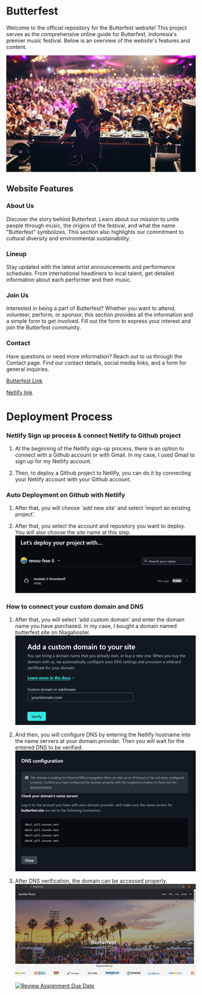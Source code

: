 # Butterfest

Welcome to the official repository for the Butterfest website! This project serves as the comprehensive online guide for Butterfest, Indonesia's premier music festival. Below is an overview of the website's features and content.

![butterfest.jpg](images/musicfest3.png)

## Website Features

### About Us

Discover the story behind Butterfest. Learn about our mission to unite people through music, the origins of the festival, and what the name "Butterfest" symbolizes. This section also highlights our commitment to cultural diversity and environmental sustainability.

### Lineup

Stay updated with the latest artist announcements and performance schedules. From international headliners to local talent, get detailed information about each performer and their music.

### Join Us

Interested in being a part of Butterfest? Whether you want to attend, volunteer, perform, or sponsor, this section provides all the information and a simple form to get involved. Fill out the form to express your interest and join the Butterfest community.

### Contact

Have questions or need more information? Reach out to us through the Contact page. Find our contact details, social media links, and a form for general inquiries.

[Butterfest Link](https://butterfest.site/)

[Netlify link](https://butterfest.netlify.app/)

# Deployment Process

### Netlify Sign up process & connect Netlify to Github project

1. At the beginning of the Netlify sign-up process, there is an option to connect with a Github account or with Gmail. In my case, I used Gmail to sign up for my Netlify account.

2. Then, to deploy a Github project to Netlify, you can do it by connecting your Netlify account with your Github account.

### Auto Deployment on Github with Netlify

1. After that, you will choose 'add new site' and select 'import an existing project'.

2. After that, you select the account and repository you want to deploy. You will also choose the site name at this step.
   ![step1.png](/deployment-images/1.PNG)

### How to connect your custom domain and DNS

1. After that, you will select 'add custom domain' and enter the domain name you have purchased. In my case, I bought a domain named butterfest.site on Niagahoster.
   ![step2.png](/deployment-images/2.PNG)

2. And then, you will configure DNS by entering the Netlify hostname into the name servers at your domain provider. Then you will wait for the entered DNS to be verified.
   ![step3.png](/deployment-images/3.PNG)

3. After DNS verification, the domain can be accessed properly.
   ![step4.png](/deployment-images/4.PNG)

    [![Review Assignment Due Date](https://classroom.github.com/assets/deadline-readme-button-22041afd0340ce965d47ae6ef1cefeee28c7c493a6346c4f15d667ab976d596c.svg)](https://classroom.github.com/a/2BREHFic)
